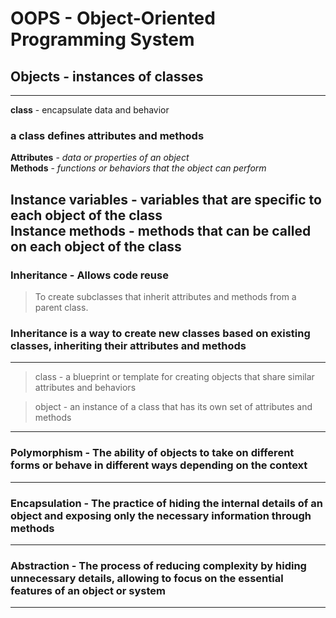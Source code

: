 # OOPS - Object-Oriented Programming System

## Objects - instances of classes  
---
**class** - encapsulate data and behavior  

### a class defines attributes and methods  

**Attributes** - *data or properties of an object*  
**Methods** - *functions or behaviors that the object can perform*  

**Instance variables** - variables that are specific to each object of the class  
**Instance methods** - methods that can be called on each object of the class  
---
### Inheritance - Allows code reuse  
> To create subclasses that inherit attributes and methods from a parent class. 

### Inheritance is a way to create new classes based on existing classes, inheriting their attributes and methods  
---
> class - a blueprint or template for creating objects that share similar attributes and behaviors 

> object - an instance of a class that has its own set of attributes and methods 
---
### Polymorphism - The ability of objects to take on different forms or behave in different ways depending on the context  
---
### Encapsulation - The practice of hiding the internal details of an object and exposing only the necessary information through methods  
---
### Abstraction - The process of reducing complexity by hiding unnecessary details, allowing to focus on the essential features of an object or system  
---
